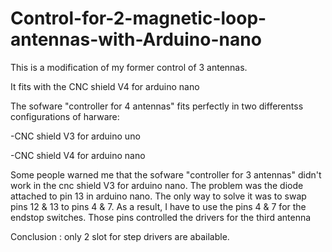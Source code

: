 # Control-for-2-magnetic-loop-antennas-with-Arduino-nano
This is a modification of my former control of 3 antennas. 

It fits with the CNC shield V4 for arduino nano


The sofware "controller for 4 antennas" fits perfectly in two differentss configurations of harware:

-CNC shield V3 for arduino uno

-CNC shield V4 for arduino nano


Some people warned me that the sofware "controller for 3 antennas" didn't work in the cnc shield V3 for arduino nano.
The problem was the diode attached to pin 13 in arduino nano. 
The only way to solve it was to swap pins 12 & 13 to pins 4 & 7.
As a result, I have to use the pins 4 & 7 for the endstop switches. Those pins controlled the drivers for the third antenna



Conclusion : only 2 slot for step drivers are abailable.
